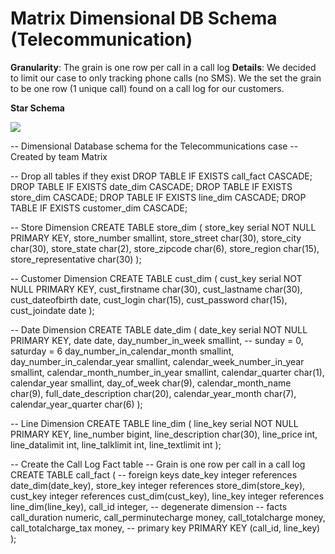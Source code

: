 Matrix Dimensional DB Schema (Telecommunication)
===================================================

**Granularity**: The grain is one row per call in a call log
**Details**: We decided to limit our case to only tracking phone calls (no SMS). We the set the grain to be one row (1 unique call) found on a call log for our customers.

**Star Schema**

![](https://github.com/asu-cis-355/matrix/blob/master/matrixStarSchema.jpg)



-- Dimensional Database schema for the Telecommunications case
-- Created by team Matrix

-- Drop all tables if they exist
DROP TABLE IF EXISTS call_fact CASCADE;
DROP TABLE IF EXISTS date_dim CASCADE;
DROP TABLE IF EXISTS store_dim CASCADE;
DROP TABLE IF EXISTS line_dim CASCADE;
DROP TABLE IF EXISTS customer_dim CASCADE;

-- Store Dimension
CREATE TABLE store_dim (
	store_key				serial	NOT NULL	PRIMARY KEY,
	store_number				smallint,
	store_street				char(30),
	store_city				char(30),
	store_state				char(2),
	store_zipcode				char(6),
	store_region				char(15),
	store_representative			char(30)
);

-- Customer Dimension
CREATE TABLE cust_dim (
	cust_key			serial		NOT NULL		PRIMARY KEY,
	cust_firstname		char(30),
	cust_lastname		char(30),
	cust_dateofbirth		date,
	cust_login			char(15),
	cust_password		char(15),
	cust_joindate			date
);

-- Date Dimension 
CREATE TABLE date_dim (
    date_key                       			serial      NOT NULL    PRIMARY KEY,
    date                            			date,
    day_number_in_week              		smallint,   -- sunday = 0, saturday = 6
    day_number_in_calendar_month  	smallint,
    day_number_in_calendar_year    	smallint,
    calendar_week_number_in_year  	smallint,
    calendar_month_number_in_year	smallint,
    calendar_quarter             		 	char(1),
    calendar_year                			smallint,
    day_of_week                   			char(9),
    calendar_month_name      		char(9),
    full_date_description       			char(20),
    calendar_year_month             		char(7),
    calendar_year_quarter          		char(6)
);

-- Line Dimension
CREATE TABLE line_dim (
	line_key			serial		NOT NULL		PRIMARY KEY,
	line_number			bigint,
line_description		char(30),
line_price			int,
line_datalimit			int,
line_talklimit			int,
line_textlimit			int
);

-- Create the Call Log Fact table
-- Grain is one row per call in a call log
CREATE TABLE call_fact (
	-- foreign keys
	date_key			integer		references date_dim(date_key),
	store_key			integer		references store_dim(store_key),
	cust_key			integer		references cust_dim(cust_key),
	line_key			integer		references line_dim(line_key),
	call_id				integer,	-- degenerate dimension
	-- facts
	call_duration			numeric,
	call_perminutecharge		money,
	call_totalcharge		money,
	call_totalcharge_tax		money,
-- primary key
PRIMARY KEY (call_id, line_key)
);
